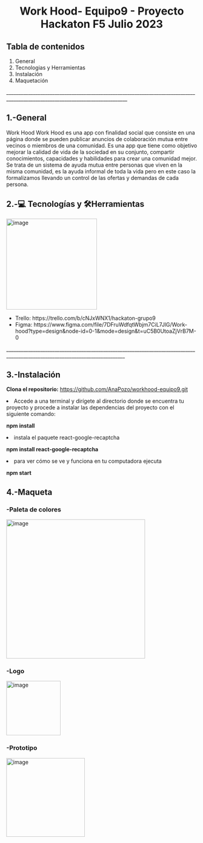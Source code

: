 

<h1 align="center"> Work Hood- Equipo9 - Proyecto Hackaton F5 Julio 2023 </h1>

<h2>Tabla de contenidos</h2>

<ol> 
<li>General</li>
<li>Tecnologias y Herramientas</li>
<li>Instalación</li>
<li>Maquetación</li>
</ol>
________________________________________________________________________________________________________________________________

<h2>1.-General</h2>

<p>
 Work Hood Work Hood es una app con finalidad social que consiste en una página donde se pueden publicar anuncios de colaboración mutua entre vecinos o miembros de una comunidad. Es una app que tiene como objetivo mejorar la calidad de vida de la sociedad en su conjunto, compartir conocimientos, capacidades y habilidades para crear una comunidad mejor.
Se trata de un sistema de ayuda mutua entre personas que viven en la misma comunidad, es la ayuda informal de toda la vida pero en este caso la formalizamos llevando un control de las ofertas y demandas de cada persona. 
</p>


<h2> 2.-💻 Tecnologías y 🛠Herramientas </h2>

<img width="239" alt="image" src="https://github.com/AnaPozo/workhood-equipo9/assets/132339878/594fb9de-3b1c-4351-8354-916e23bb3066">

<ul>
 <li>Trello: https://trello.com/b/cNJxWNX1/hackaton-grupo9</li>
<li>Figma: https://www.figma.com/file/7DFruWdfqtWbjm7CiL7JlG/Work-hood?type=design&node-id=0-1&mode=design&t=uC5B0UtoaZjVrB7M-0
</li> </ul>
_______________________________________________________________________________________________________________________________

<h2> 3.-Instalación </h2>

**Clona el repositorio:**
https://github.com/AnaPozo/workhood-equipo9.git



<li>Accede a una terminal y dirígete al directorio donde se encuentra tu proyecto y procede a instalar las dependencias del proyecto con el siguiente comando:</li>

**npm install**

<li> instala el paquete react-google-recaptcha</li>

**npm install react-google-recaptcha**

<li>para ver cómo se ve y funciona en tu computadora ejecuta</li>

**npm start**


<h2>4.-Maqueta</h2>
<h3>-Paleta de colores</h3>
<img width="366" alt="image" src="https://github.com/AnaPozo/workhood-equipo9/assets/132339878/8bf25067-25bb-4719-bad2-4a757f98bb41">

<h3>-Logo</h3>
<img width="143" alt="image" src="https://github.com/AnaPozo/workhood-equipo9/assets/132339878/74e5c6a6-a86f-44b6-82b4-4b111c793ad3">


<h3>-Prototipo</h3>
<img width="207" alt="image" src="https://github.com/AnaPozo/workhood-equipo9/assets/132339878/b0115d98-0b44-4669-82f7-dd53c1193f35">









